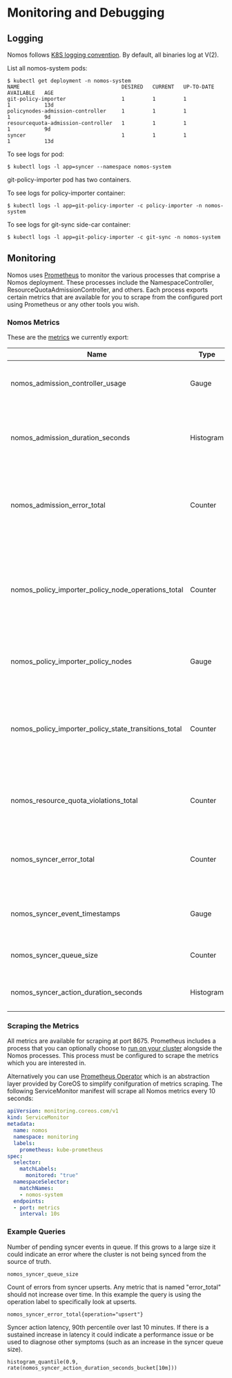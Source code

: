 # Monitoring and Debugging

## Logging

Nomos follows [K8S logging
convention](https://github.com/kubernetes/community/blob/master/contributors/devel/logging.md).
By default, all binaries log at V(2).

List all nomos-system pods:

```console
$ kubectl get deployment -n nomos-system
NAME                                 DESIRED   CURRENT   UP-TO-DATE   AVAILABLE   AGE
git-policy-importer                  1         1         1            1           13d
policynodes-admission-controller     1         1         1            1           9d
resourcequota-admission-controller   1         1         1            1           9d
syncer                               1         1         1            1           13d
```

To see logs for pod:

```console
$ kubectl logs -l app=syncer --namespace nomos-system
```

git-policy-importer pod has two containers.

To see logs for policy-importer container:

```console
$ kubectl logs -l app=git-policy-importer -c policy-importer -n nomos-system
```

To see logs for git-sync side-car container:

```console
$ kubectl logs -l app=git-policy-importer -c git-sync -n nomos-system
```

## Monitoring

Nomos uses [Prometheus](https://prometheus.io/) to monitor the various processes
that comprise a Nomos deployment. These processes include the
NamespaceController, ResourceQuotaAdmissionController, and others. Each process
exports certain metrics that are available for you to scrape from the configured
port using Prometheus or any other tools you wish.

### Nomos Metrics

These are the [metrics](https://prometheus.io/docs/concepts/metric_types/) we
currently export:

Name                                                 | Type      | Labels                         | Description
---------------------------------------------------- | --------- | ------------------------------ | -----------
nomos_admission_controller_usage                     | Gauge     | app, policyspace, resource     | Policyspace quota usage per resource type
nomos_admission_duration_seconds                     | Histogram | app, namespace, allowed        | Admission duration distributions for apps such as resource quota
nomos_admission_error_total                          | Counter   | app, namespace                 | Total internal errors that occurred when reviewing admission requests
nomos_policy_importer_policy_node_operations_total   | Counter   | operation                      | Total operations that have been performed to keep policy node hierarchy up-to-date with source of truth
nomos_policy_importer_policy_nodes                   | Gauge     |                                | Number of policy nodes in current state
nomos_policy_importer_policy_state_transitions_total | Counter   | status                         | Total number of policy state transitions (A state transition can include changes to multiple resources)
nomos_resource_quota_violations_total                | Counter   | app, policyspace, resource     | Policyspace quota violations per resource type
nomos_syncer_error_total                             | Counter   | namespace, resource, operation | Total errors that occurred when executing syncer actions
nomos_syncer_event_timestamps                        | Gauge     | type                           | Timestamps when syncer events occurred
nomos_syncer_queue_size                              | Counter   |                                | Current size of syncer action queue
nomos_syncer_action_duration_seconds                 | Histogram | namespace, resource, operation | Syncer action duration distributions

### Scraping the Metrics

All metrics are available for scraping at port 8675. Prometheus includes a
process that you can optionally choose to [run on your
cluster](https://prometheus.io/docs/prometheus/latest/getting_started/)
alongside the Nomos processes. This process must be configured to scrape the
metrics which you are interested in.

Alternatively you can use [Prometheus
Operator](https://coreos.com/operators/prometheus/docs/latest/) which is an
abstraction layer provided by CoreOS to simplify conifguration of metrics
scraping. The following ServiceMonitor manifest will scrape all Nomos metrics
every 10 seconds:

```yaml
apiVersion: monitoring.coreos.com/v1
kind: ServiceMonitor
metadata:
  name: nomos
  namespace: monitoring
  labels:
    prometheus: kube-prometheus
spec:
  selector:
    matchLabels:
      monitored: "true"
  namespaceSelector:
    matchNames:
    - nomos-system
  endpoints:
  - port: metrics
    interval: 10s
```

### Example Queries

Number of pending syncer events in queue. If this grows to a large size it could
indicate an error where the cluster is not being synced from the source of
truth.

```console
nomos_syncer_queue_size
```

Count of errors from syncer upserts. Any metric that is named "error_total"
should not increase over time. In this example the query is using the operation
label to specifically look at upserts.

```console
nomos_syncer_error_total{operation="upsert"}
```

Syncer action latency, 90th percentile over last 10 minutes. If there is a
sustained increase in latency it could indicate a performance issue or be used
to diagnose other symptoms (such as an increase in the syncer queue size).

```console
histogram_quantile(0.9, rate(nomos_syncer_action_duration_seconds_bucket[10m]))
```
